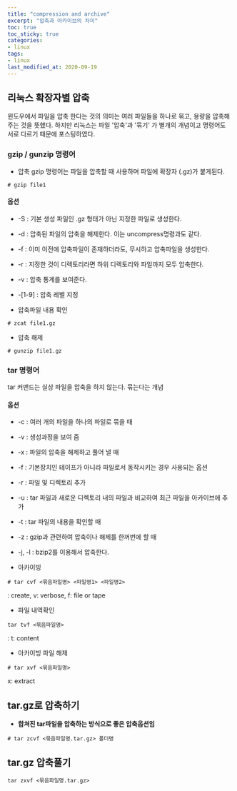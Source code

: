 ```yaml
---
title: "compression and archive"
excerpt: "압축과 아카이브의 차이"
toc: true
toc_sticky: true
categories:
- linux
tags:
- linux
last_modified_at: 2020-09-19
---
```

## 리눅스 확장자별 압축
윈도우에서 파일을 압축 한다는 것의 의미는 여러 파일들을 하나로 묶고, 용량을 압축해 주는 것을 뜻했다.
하지만 리눅스는 파일 '압축'과 '묶기' 가 별개의 개념이고 명령어도 서로 다르기 때문에 포스팅하였다.

### gzip / gunzip 명령어
* 압축
gzip 명령어는 파일을 압축할 때 사용하며 파일에 확장자 (.gz)가 붙게된다.
```console
# gzip file1
```
#### 옵션
* -S : 기본 생성 파일인 .gz 형태가 아닌 지정한 파일로 생성한다.
* -d : 압축된 파일의 압축을 해제한다. 이는 uncompress명령과도 같다.
* -f : 이미 이전에 압축파일이 존재하더라도, 무시하고 압축파일을 생성한다.
* -r : 지정한 것이 디렉토리라면 하위 디렉토리와 파일까지 모두 압축한다.
* -v : 압축 통계를 보여준다.
* -[1-9] : 압축 레벨 지정


* 압축파일 내용 확인
```console
# zcat file1.gz
```
* 압축 해제
```console
# gunzip file1.gz
```


### tar 명령어
tar 커맨드는 실상 파일을 압축을 하지 않는다. 묶는다는 개념
#### 옵션
* -c : 여러 개의 파일을 하나의 파일로 묶을 때
* -v : 생성과정을 보여 줌
* -x : 파일의 압축을 해제하고 풀어 낼 때
* -f : 기본장치인 테이프가 아니라 파일로서 동작시키는 경우 사용되는 옵션
* -r : 파일 및 디렉토리 추가
* -u : tar 파일과 새로운 디렉토리 내의 파일과 비교하여 최근 파일을 아카이브에 추가
* -t : tar 파일의 내용을 확인할 때
* -z : gzip과 관련하여 압축이나 해제를 한꺼번에 할 때
* -j, -l : bzip2를 이용해서 압축한다.

* 아카이빙
```console
# tar cvf <묶음파일명> <파일명1> <파일명2>
```
 : create, v: verbose, f: file or tape
* 파일 내역확인
```console
tar tvf <묶음파일명>
```
: t: content 
 * 아카이빙 파일 해제
 ```console
# tar xvf <묶음파일명>
 ```
x: extract

## tar.gz로 압축하기
* **합쳐진 tar파일을 압축하는 방식으로 좋은 압축옵션임**
```console
# tar zcvf <묶음파일명.tar.gz> 폴더명
```
## tar.gz 압축풀기
```console
tar zxvf <묶음파일명.tar.gz>
```
